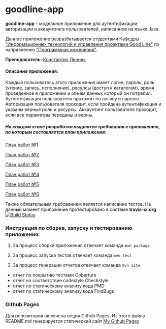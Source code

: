 # goodline-app
**goodline-app** - модельное приложение для аутентификации, авторизации и аккаунтинга пользователей, написанное на языке Java.

Данное приложение разразбатывается студентами Кафедры ["Информационных технологий и управления проектами Good Line"](http://kafedra-goodline.info) по направлению ["Программная инженерия"](http://kafedra-goodline.info/software-engineering). 

**Преподователь:** [Константин Линник](https://github.com/theaspect)
#### Описание приложения: 
Каждый пользователь этого приложения имеет логин, пароль, роль (чтение, запись, исполнение), ресурсы (доступ к каталогам), время проведенное в приложении и объем данных который он потребил.
Аутентификация пользователя прохожит по логину и паролю.
Авторизация пользователя проходит, если пройдена аутентификация и указаны верные роль и ресурсы.
Аккаунтинг пользователя проходит, если все параметры переданы и верны.

##### На каждом этапе разработки выдаются требования к приложению, по которым составляется план приложения: 

[План работ №1](Roadmap1.md)

[План работ №2](Roadmap2.md)

[План работ №3](Roadmap3.md)

[План работ №4](Roadmap4.md)

[План работ №5](Roadmap5.md)

[План работ №6](Roadmap6.md)

Также обязательным требованием является написание тестов. На данный момент приложение протестировано в системе **travis-ci.org** [![Build Status](https://travis-ci.org/ZemlyanukhinNikita/goodline-app.svg?branch=master)](https://travis-ci.org/ZemlyanukhinNikita/goodline-app) 

### Инструкция по сборке, запуску и тестированию приложения:

1. За процесс сборки приложения отвечает команда `mvn package`
 
2. За процесс запуска тестов отвечает команда `mvn test`

3. За процесс генерации отчетов отвечает команда `mvn site`
  - отчет по покрытию тестами Coberture
  - отчет на соответствие codestyle Checkstyle
  - отчет по статическому анализу кода PMD
  - отчет по статическому анализу кода FindBugs

### Github Pages

Для репозитория включена опция Github Pages. Из этого файла README.md генерируется статический сайт 
[My Github Pages](https://zemlyanukhinnikita.github.io/goodline-app/)
